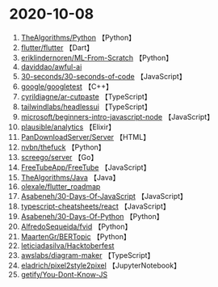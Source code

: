 # 2020-10-08

1. [TheAlgorithms/Python](https://github.com/TheAlgorithms/Python) 【Python】
2. [flutter/flutter](https://github.com/flutter/flutter) 【Dart】
3. [eriklindernoren/ML-From-Scratch](https://github.com/eriklindernoren/ML-From-Scratch) 【Python】
4. [daviddao/awful-ai](https://github.com/daviddao/awful-ai) 
5. [30-seconds/30-seconds-of-code](https://github.com/30-seconds/30-seconds-of-code) 【JavaScript】
6. [google/googletest](https://github.com/google/googletest) 【C++】
7. [cyrildiagne/ar-cutpaste](https://github.com/cyrildiagne/ar-cutpaste) 【TypeScript】
8. [tailwindlabs/headlessui](https://github.com/tailwindlabs/headlessui) 【TypeScript】
9. [microsoft/beginners-intro-javascript-node](https://github.com/microsoft/beginners-intro-javascript-node) 【JavaScript】
10. [plausible/analytics](https://github.com/plausible/analytics) 【Elixir】
11. [PanDownloadServer/Server](https://github.com/PanDownloadServer/Server) 【HTML】
12. [nvbn/thefuck](https://github.com/nvbn/thefuck) 【Python】
13. [screego/server](https://github.com/screego/server) 【Go】
14. [FreeTubeApp/FreeTube](https://github.com/FreeTubeApp/FreeTube) 【JavaScript】
15. [TheAlgorithms/Java](https://github.com/TheAlgorithms/Java) 【Java】
16. [olexale/flutter_roadmap](https://github.com/olexale/flutter_roadmap) 
17. [Asabeneh/30-Days-Of-JavaScript](https://github.com/Asabeneh/30-Days-Of-JavaScript) 【JavaScript】
18. [typescript-cheatsheets/react](https://github.com/typescript-cheatsheets/react) 【JavaScript】
19. [Asabeneh/30-Days-Of-Python](https://github.com/Asabeneh/30-Days-Of-Python) 【Python】
20. [AlfredoSequeida/fvid](https://github.com/AlfredoSequeida/fvid) 【Python】
21. [MaartenGr/BERTopic](https://github.com/MaartenGr/BERTopic) 【Python】
22. [leticiadasilva/Hacktoberfest](https://github.com/leticiadasilva/Hacktoberfest) 
23. [awslabs/diagram-maker](https://github.com/awslabs/diagram-maker) 【TypeScript】
24. [eladrich/pixel2style2pixel](https://github.com/eladrich/pixel2style2pixel) 【JupyterNotebook】
25. [getify/You-Dont-Know-JS](https://github.com/getify/You-Dont-Know-JS) 
